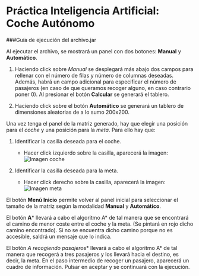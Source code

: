# Práctica Inteligencia Artificial: Coche Autónomo
###Guía de ejecución del archivo.jar


Al ejecutar el archivo, se mostrará un panel con dos botones: **Manual** y **Automático**.
1. Haciendo click sobre *Manual* se desplegará más abajo dos campos para rellenar con el número de filas
y número de columnas deseadas. Además, habrá un campo adicional para especificar el número de pasajeros (en caso de que queramos recoger alguno, en caso contrario poner 0). 
Al presionar el botón **Calcular** se generará el tablero.

2. Haciendo click sobre el botón **Automático** se generará un tablero de dimensiones aleatorias
de a lo sumo 200x200.

Una vez  tenga el panel de la matriz generado, hay que elegir una posición para el _coche_
y una posición para la _meta_. Para ello hay que:

1. Identificar la casilla deseada para el coche.
    * Hacer click izquierdo sobre la casilla, aparecerá la imagen: ![Imagen coche](http://banot.etsii.ull.es/alu4605/images_ia/coche3.png "Coche")

2. Identificar la casilla deseada para la meta.
    * Hacer click derecho sobre la casilla,  aparecerá la imagen: ![Imagen meta](http://banot.etsii.ull.es/alu4605/images_ia/meta2.png "Meta")


El botón **Menú Inicio** permite volver al panel inicial para seleccionar el tamaño de la matriz según la modalidad **Manual** y **Automático**.

El botón **A*** llevará a cabo el algoritmo A* de tal manera que se encontrará el camino de menor coste entre el coche y la meta. 
(Se pintará en rojo dicho camino encontrado). Si no se encuentra dicho camino porque no es accesible, saldrá un mensaje que lo indica.

El botón **A* recogiendo pasajeros** llevará a cabo el algoritmo A* de tal manera que recogerá a tres pasajeros y los llevará hacia
el destino, es decir, la meta. En el paso intermedio de recoger un pasajero, aparecerá un cuadro de información. Pulsar en aceptar y
se continuará con la ejecución.